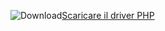 ![Download](../ssms/media/download-icon.png)[Scaricare il driver PHP](../connect/php/download-drivers-php-sql-server.md)
